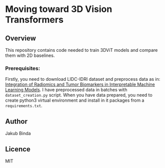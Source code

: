 # Moving toward 3D Vision Transformers


## Overview
This repository contains code needed to train 3DViT models and compare them with 2D baselines.


### Prerequisites:
Firstly, you need to download LIDC-IDRI dataset and preprocess data as in: [Integration of Radiomics and Tumor Biomarkers in Interpretable Machine Learning Models](https://doi.org/10.3390/cancers15092459).
I have preprocessed data in batches with `dataset_creation.py` script.
When you have data prepared, you need to create python3 virtual environment and install in it packages from a `requirements.txt`.


## Author
Jakub Binda

## Licence
MIT